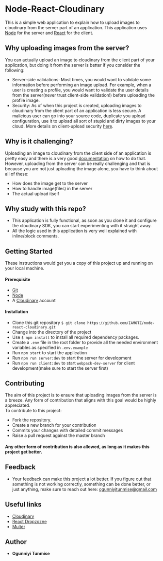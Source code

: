 # Node-React-Cloudinary
This is a simple web application to explain how to upload images to cloudinary from the server part of an application. This application uses [Node](https://nodejs.org/en/) for the server and [React](https://reactjs.org/) for the client.


## Why uploading images from the server?
You can actually upload an image to cloudinary from the client part of your application, but doing it from the server is better if you consider the following:  

- Server-side validations: Most times, you would want to validate some information before performing an image upload. For example, when a user is creating a profile, you would want to validate the user details from the server(never trust client-side validation!) before uploading the profile image.  
- Security: As of when this project is created, uploading images to cloudinary from the client part of an application is less secure. A malicious user can go into your source code, duplicate you upload configuration, use it to upload all sort of stupid and dirty images to your cloud.
More details on client-upload security [here](https://support.cloudinary.com/hc/en-us/articles/208335975-How-safe-secure-is-it-to-use-unsigned-upload-from-web-browsers-or-mobile-clients-). 


## Why is it challenging?
Uploading an image to cloudinary from the client side of an application is pretty easy and there is a very good [documentation](https://cloudinary.com/blog/direct_upload_made_easy_from_browser_or_mobile_app_to_the_cloud) on how to do that. However, uploading from the server can be really challenging and that is because you are not just uploading the image alone, you have to think about all of these:  

- How does the image get to the server
- How to handle image(files) in the server
- The actual upload itself

## Why study with this repo?
- This application is fully functional, as soon as you clone it and configure the cloudinary SDK, you can start experimenting with it straight away.
- All the logic used in this application is very well explained with inline/block comments.


## Getting Started
These instructions would get you a copy of this project up and running on your local machine.

#### Prerequisite
- [Git](https://git-scm.com/downloads)
- [Node](https://nodejs.org/en/download/)
- A [Cloudinary](https://cloudinary.com/users/register/free) account

#### Installation
- Clone this git repository `$ git clone https://github.com/IAMOTZ/node-react-cloudinary.git`
- Change into the directory of the project
- Use `$ npm install` to install all required dependency packages.
- Create a `.env` file in the root folder to provide all the needed environment variables as specified in `.env.example`
- Run `npm start` to start the application
- Run `npm run server:dev` to start the server for development
- Run `npm run client:dev` to start `webpack-dev-server` for client development(make sure to start the server first)

## Contributing
The aim of this project is to ensure that uploading images from the server is a breeze. Any form of contribution that aligns with this goal would be highly appreciated.  
To contribute to this project:  

- Fork the repository.
- Create a new branch for your contribution
- Commits your changes with detailed commit messages
- Raise a pull request against the master branch 

#### Any other form of contribution is also allowed, as long as it makes this project get better.

## Feedback
- Your feedback can make this project a lot better. If you figure out that something is not working correctly, something can be done better, or just anything, make sure to reach out here: ogunniyitunmise@gmail.com

## Useful links
- [Cloudinary](https://cloudinary.com/)
- [React Dropzozne](https://github.com/react-dropzone/react-dropzone)
- [Multer](https://github.com/expressjs/multer)

## Author
* **Ogunniyi Tunmise**


